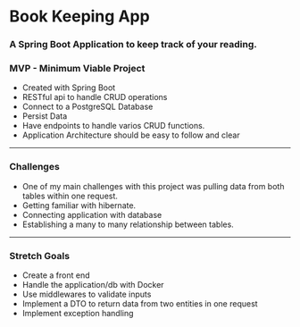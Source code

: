 # Book Keeping App

### A Spring Boot Application to keep track of your reading.


### MVP - Minimum Viable Project

+ Created with Spring Boot 
+ RESTful api to handle CRUD operations
+ Connect to a PostgreSQL Database
+ Persist Data
+ Have endpoints to handle varios CRUD functions.
+ Application Architecture should be easy to follow and clear


____

### Challenges
+ One of my main challenges with this project was pulling data from both tables within one request.
+ Getting familiar with hibernate.
+ Connecting application with database
+ Establishing a many to many relationship between tables.

____

### Stretch Goals

+ Create a front end 
+ Handle the application/db with Docker
+ Use middlewares to validate inputs
+ Implement a DTO to return data from two entities in one request
+ Implement exception handling